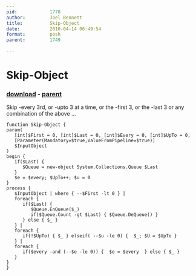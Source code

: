 ```yaml
---
pid:            1778
author:         Joel Bennett
title:          Skip-Object
date:           2010-04-14 06:49:54
format:         posh
parent:         1749

---
```


# Skip-Object

### [download](//scripts/1778.ps1) - [parent](//scripts/1749.md)

Skip -every 3rd, or -upto 3 at a time, or the -first 3, or the -last 3 or any combination of the above ... 

```posh
function Skip-Object {
param( 
   [int]$First = 0, [int]$Last = 0, [int]$Every = 0, [int]$UpTo = 0,  
   [Parameter(Mandatory=$true,ValueFromPipeline=$true)]
   $InputObject
)
begin {
   if($Last) {
      $Queue = new-object System.Collections.Queue $Last
   }
   $e = $every; $UpTo++; $u = 0
}
process {
   $InputObject | where { --$First -lt 0 } | 
   foreach {
      if($Last) {
         $Queue.EnQueue($_)
         if($Queue.Count -gt $Last) { $Queue.DeQueue() }
      } else { $_ }
   } |
   foreach { 
      if(!$UpTo) { $_ } elseif( --$u -le 0) {  $_; $U = $UpTo }
   } |
   foreach { 
      if($every -and (--$e -le 0)) {  $e = $every  } else { $_ } 
   }
}
}

```
